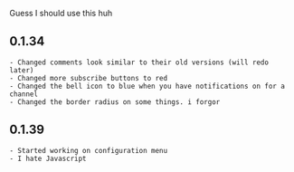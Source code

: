 Guess I should use this huh

## 0.1.34
    - Changed comments look similar to their old versions (will redo later)
    - Changed more subscribe buttons to red
    - Changed the bell icon to blue when you have notifications on for a channel
    - Changed the border radius on some things. i forgor
## 0.1.39 
    - Started working on configuration menu
    - I hate Javascript
